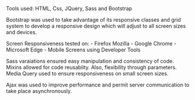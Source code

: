 
Tools used: HTML, Css, JQuery, Sass and Bootstrap

Bootstrap was used to take advantage of its responsive classes and grid system to develop a
responsive design which will adjust to all screen sizes and devices. 

Screen Responsiveness tested on:
	- Firefox Mozilla
	- Google Chrome
	- Microsoft Edge
	- Mobile Screens using Developer Tools

Sass varaiations ensured easy manipulation and consistency of code. 
Mixins allowed for code reusablity. Also, flexibility through parameters.
Media Query used to ensure responsiveness on small screen sizes. 

Ajax was used to improve performance and permit server communication to take place asynchronously.